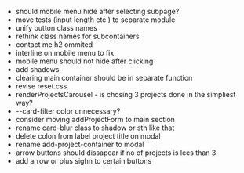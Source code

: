 - should mobile menu hide after selecting subpage?
- move tests (input length etc.) to separate module
- unify button class names
- rethink class names for subcontainers
- contact me h2 ommited
- interline on mobile menu to fix
- mobile menu should not hide after clicking
- add shadows
- clearing main container should be in separate function
- revise reset.css
- renderProjectsCarousel - is chosing 3 projects done in the simpliest way?
- --card-filter color unnecessary?
- consider moving addProjectForm to main section
- rename card-blur class to shadow or sth like that
- delete colon from label project title on modal
- rename add-project-container to modal
- arrow buttons should dissapear if no of projects is lees than 3
- add arrow or plus sighn to certain buttons
